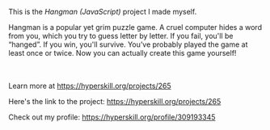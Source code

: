 This is the *Hangman (JavaScript)* project I made myself.


<p>Hangman is a popular yet grim puzzle game. A cruel computer hides a word from you, which you try to guess letter by letter. If you fail, you'll be “hanged”. If you win, you'll survive. You’ve probably played the game at least once or twice. Now you can actually create this game yourself!</p><br/><br/>Learn more at <a href="https://hyperskill.org/projects/265?utm_source=ide&utm_medium=ide&utm_campaign=ide&utm_content=project-card">https://hyperskill.org/projects/265</a>

Here's the link to the project: https://hyperskill.org/projects/265

Check out my profile: https://hyperskill.org/profile/309193345